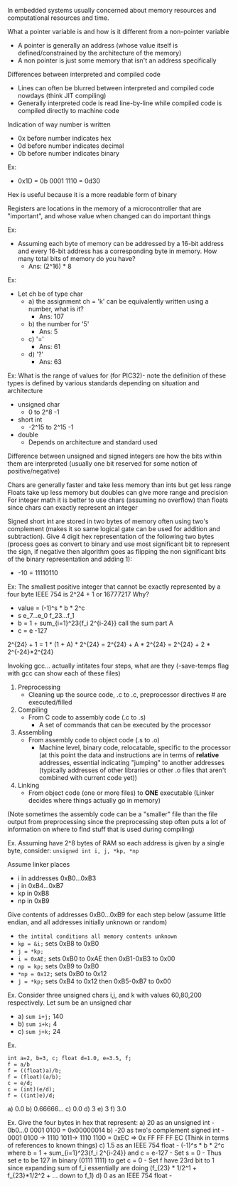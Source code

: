 In embedded systems usually concerned about memory resources and computational resources and time.

What a pointer variable is and how is it different from a non-pointer variable
- A pointer is generally an address (whose value itself is defined/constrained by the architecture of the memory)
- A non pointer is just some memory that isn't an address specifically

Differences between interpreted and compiled code 
- Lines can often be blurred between interpreted and compiled code nowdays (think JIT compiling)
- Generally interpreted code is read line-by-line while compiled code is compiled directly to machine code

Indication of way number is written
- 0x before number indicates hex
- 0d before number indicates decimal
- 0b before number indicates binary

Ex:
- 0x1D = 0b 0001 1110 = 0d30

Hex is useful because it is a more readable form of binary 

Registers are locations in the memory of a microcontroller that are "important", and whose value when changed can do important things

Ex:
- Assuming each byte of memory can be addressed by a 16-bit address and every 16-bit address has a corresponding byte in memory. 
How many total bits of memory do you have? 
  - Ans: (2^16) * 8

Ex:
- Let ch be of type char
  - a) the assignment ch = 'k' can be equivalently written using a number, what is it? 
    - Ans: 107
  - b) the number for '5'
    - Ans: 5
  - c) '='
    - Ans: 61
  - d) '?'
    - Ans: 63

Ex:
What is the range of values for (for PIC32)- note the definition of these types is defined by various standards depending on situation and architecture
- unsigned char 
  - 0 to 2^8 -1
- short int
  - -2^15 to 2^15 -1
- double
    - Depends on architecture and standard used

Difference between unsigned and signed integers are how the bits within them are interpreted (usually one bit reserved for some notion of positive/negative)

Chars are generally faster and take less memory than ints but get less range
Floats take up less memory but doubles can give more range and precision
For integer math it is better to use chars (assuming no overflow) than floats since chars can exactly represent an integer

Signed short int are stored in two bytes of memory often using two's complement (makes it so same logical gate can be used for addition and subtraction).
Give 4 digit hex representation of the following two bytes (process goes as convert to binary and use most significant bit to represent the sign, if negative then algorithm goes as flipping the non significant bits of the binary representation and adding 1):
- -10 = 11110110

Ex:
The smallest positive integer that cannot be exactly represented by a four byte IEEE 754 is 2^24 + 1 or 16777217 
Why?
- value = (-1)^s * b * 2^c
- s e_7...e_0 f_23...f_1
- b = 1 + sum_{i=1}^23{f_i 2^{i-24}} call the sum part A
- c = e -127

2^{24} + 1 = 1 * (1 + A) * 2^{24} = 2^{24} + A * 2^{24} = 2^{24} + 2 * 2^{-24}*2^{24}


Invoking gcc... actually intitates four steps, what are they (-save-temps flag with gcc can show each of these files)
1. Preprocessing
    - Cleaning up the source code, .c to .c, preprocessor directives # are executed/filled
2. Compiling
    - From C code to assembly code (.c to .s)
        - A set of commands that can be executed by the processor
3. Assembling
    - From assembly code to object code (.s to .o)
        - Machine level, binary code, relocatable, specific to the processor (at this point the data and instructions are in terms of **relative** addresses, essential indicating "jumping" to another addresses (typically addresses of other libraries or other .o files that aren't combined with current code yet))
4. Linking
    - From object code (one or more files) to **ONE** executable (Linker decides where things actually go in memory)

(Note sometimes the assembly code can be a "smaller" file than the file output from preprocessing since the preprocessing step often puts a lot of information on where to find stuff that is used during compiling)

Ex.
Assuming have 2^8 bytes of RAM so each address is given by a single byte, consider:
```unsigned int i, j, *kp, *np```

Assume linker places 
- i in addresses 0xB0...0xB3
- j in 0xB4...0xB7
- kp in 0xB8
- np in 0xB9

Give contents of addresses 0xB0...0xB9 for each step below (assume little endian, and all addresses initially unknown or random)

- ```the intital conditions all memory contents unknown```
- ```kp = &i;``` sets 0xB8 to 0xB0
- ```j = *kp;``` 
- ```i = 0xAE;``` sets 0xB0 to 0xAE then 0xB1-0xB3 to 0x00
- ```np = kp;``` sets 0xB9 to 0xB0
- ```*np = 0x12;``` sets 0xB0 to 0x12
- ```j = *kp;``` sets 0xB4 to 0x12 then 0xB5-0xB7 to 0x00

Ex.
Consider three unsigned chars i,j, and k with values 60,80,200 respectively. 
Let sum be an unsigned char
- a) ```sum i+j;``` 140
- b) ```sum i+k;``` 4
- c) ```sum j+k;``` 24

Ex. 
```
int a=2, b=3, c; float d=1.0, e=3.5, f;
f = a/b
f = ((float)a)/b;
f = (float)(a/b);
c = e/d;
c = (int)(e/d);
f = ((int)e)/d;
```


a) 0.0
b) 0.66666...
c) 0.0
d) 3 
e) 3
f) 3.0

Ex.
Give the four bytes in hex that represent:
a) 20 as an unsigned int
    - 0b0...0 0001 0100 = 0x00000014
b) -20 as two's complement signed int
    - 0001 0100 -> 1110 1011-> 1110 1100 = 0xEC => 0x FF FF FF EC
    (Think in terms of references to known things)
c) 1.5 as an IEEE 754 float
    - (-1)^s * b * 2^c where b = 1 + sum_{i=1}^23{f_i 2^{i-24}} and c = e-127
    - Set s = 0
    - Thus set e to be 127 in binary (0111 1111) to get c = 0
    - Set f have 23rd bit to 1 since expanding sum of f_i essentially are doing (f_{23} * 1/2^1 + f_{23}*1/2^2 + ...  down to f_1) 
d) 0 as an IEEE 754 float 
    - 